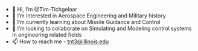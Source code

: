 - 👋 Hi, I’m @Tim-Tichgelaar
- 👀 I’m interested in Aerospace Engineering and Military history
- 🌱 I’m currently learning about Missile Guidance and Control
- 💞️ I’m looking to collaborate on Simulating and Modeling control systems in engineering related fields
- 📫 How to reach me - tnt3@illinois.edu

<!---
Tim-Tichgelaar/Tim-Tichgelaar is a ✨ special ✨ repository because its `README.md` (this file) appears on your GitHub profile.
You can click the Preview link to take a look at your changes.
--->

